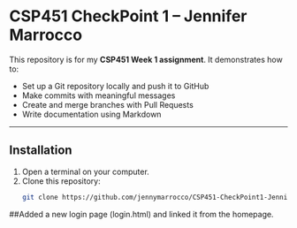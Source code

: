 # CSP451 CheckPoint 1 – Jennifer Marrocco

This repository is for my **CSP451 Week 1 assignment**. 
It demonstrates how to:
- Set up a Git repository locally and push it to GitHub
- Make commits with meaningful messages
- Create and merge branches with Pull Requests
- Write documentation using Markdown

---

## Installation

1. Open a terminal on your computer.
2. Clone this repository:
   ```bash
   git clone https://github.com/jennymarrocco/CSP451-CheckPoint1-JenniferMarrocco.git

##Added a new login page (login.html) and linked it from the homepage. 

